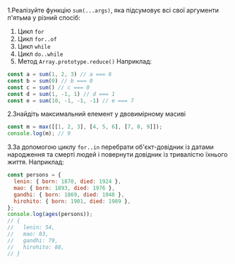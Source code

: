 1.Реалізуйте функцію `sum(...args)`, яка підсумовує всі свої аргументи п'ятьма
у різний спосіб:
 1. Цикл `for`
 2. Цикл `for..of`
 3. Цикл `while`
 4. Цикл `do..while`
 5. Метод `Array.prototype.reduce()`
Наприклад:
```js
const a = sum(1, 2, 3) // a === 6
const b = sum(0) // b === 0
const c = sum() // c === 0
const d = sum(1, -1, 1) // d === 1
const e = sum(10, -1, -1, -1) // e === 7
```   
2.Знайдіть максимальний елемент у двовимірному масиві
```js
const m = max([[1, 2, 3], [4, 5, 6], [7, 8, 9]]);
console.log(m); // 9
```
3.За допомогою циклу `for..in` перебрати об'єкт-довідник із датами народження та
смерті людей і повернути довідник із тривалістю їхнього життя. Наприклад:
```js
const persons = {
  lenin: { born: 1870, died: 1924 },
  mao: { born: 1893, died: 1976 },
  gandhi: { born: 1869, died: 1948 },
  hirohito: { born: 1901, died: 1989 },
};
console.log(ages(persons));
// {
//   lenin: 54,
//   mao: 83,
//   gandhi: 79,
//   hirohito: 88,
// }
```
